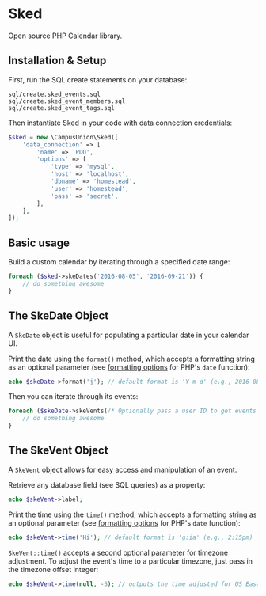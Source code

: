 # Sked
Open source PHP Calendar library.

## Installation & Setup

First, run the SQL create statements on your database:

```
sql/create.sked_events.sql
sql/create.sked_event_members.sql
sql/create.sked_event_tags.sql
```

Then instantiate Sked in your code with data connection credentials:

```php
$sked = new \CampusUnion\Sked([
    'data_connection' => [
        'name' => 'PDO',
        'options' => [
            'type' => 'mysql',
            'host' => 'localhost',
            'dbname' => 'homestead',
            'user' => 'homestead',
            'pass' => 'secret',
        ],
    ],
]);
```

## Basic usage

Build a custom calendar by iterating through a specified date range:
```php
foreach ($sked->skeDates('2016-08-05', '2016-09-21')) {
    // do something awesome
}
```

## The SkeDate Object

A `SkeDate` object is useful for populating a particular date in your calendar UI.

Print the date using the `format()` method, which accepts a formatting
string as an optional parameter (see
[formatting options](http://php.net/manual/en/function.date.php#refsect1-function.date-parameters)
for PHP's `date` function):

```php
echo $skeDate->format('j'); // default format is 'Y-m-d' (e.g., 2016-08-05)
```

Then you can iterate through its events:
```php
foreach ($skeDate->skeVents(/* Optionally pass a user ID to get events for a certain user. */)) {
    // do something awesome
}
```

## The SkeVent Object

A `SkeVent` object allows for easy access and manipulation of an event.

Retrieve any database field (see SQL queries) as a property:

```php
echo $skeVent->label;
```

Print the time using the `time()` method, which accepts a formatting
string as an optional parameter (see
[formatting options](http://php.net/manual/en/function.date.php#refsect1-function.date-parameters)
for PHP's `date` function):

```php
echo $skeVent->time('Hi'); // default format is 'g:ia' (e.g., 2:15pm)
```

`SkeVent::time()` accepts a second optional parameter for timezone adjustment.
To adjust the event's time to a particular timezone, just pass in the timezone
offset integer:

```php
echo $skeVent->time(null, -5); // outputs the time adjusted for US Eastern Standard time
```

